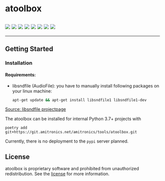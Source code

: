 # atoolbox

![](https://gitlab.com/amitronics/atoolbox/badges/master/pipeline.svg)
![](https://gitlab.com/amitronics/atoolbox/badges/master/coverage.svg)
![](https://gitlab.com/amitronics/atoolbox/workflows/build/badge.svg)
![](https://img.shields.io/pypi/pyversions/atoolbox.svg)
![](https://img.shields.io/badge/code%20style-black-000000.svg)
![](https://img.shields.io/gitlab/repo-size/amitronics/atoolbox)
![](https://img.shields.io/gitlab/license/amitronics/atoolbox)
![](https://img.shields.io/pypi/v/atoolbox)
---


---

## Getting Started

### Installation
#### Requirements:

- libsndfile (AudioFile): you have to manually install following packages on your linux machine:
    ```bash
    apt-get update && apt-get install libsndfile1 libsndfile1-dev
    ```
[Source: libsndfile projectpage](https://github.com/libsndfile/libsndfile)

The atoolbox can be installed for internal Python 3.7+ projects with

```console
poetry add git+https://git.amitronics.net/amitronics/tools/atoolbox.git
```

Currently, there is no deployment to the `pypi` server planned.


## License

atoolbox is proprietary software and prohibited from
unauthorized redistribution. See the [license](LICENSE.md) for more
information.
